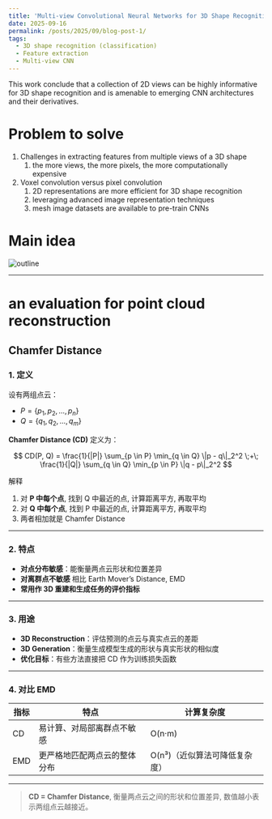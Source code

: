 ```yaml
---
title: 'Multi-view Convolutional Neural Networks for 3D Shape Recognition'
date: 2025-09-16
permalink: /posts/2025/09/blog-post-1/
tags:
  - 3D shape recognition (classification)
  - Feature extraction
  - Multi-view CNN
---
```


This work conclude that a collection of 2D views can be highly informative for 3D shape recognition and is amenable to emerging CNN architectures and their derivatives.

Problem to solve
======

1. Challenges in extracting features from multiple views of a 3D shape
   1. the more views, the more pixels, the more computationally expensive
2. Voxel convolution versus pixel convolution
   1. 2D representations are more efficient for 3D shape recognition
   2. leveraging advanced image representation techniques
   3. mesh image datasets are available to pre-train CNNs

Main idea
======

![outline](https://worfsmile.github.io//assets/images/2025-09-16-blog-post-1/img1.png)

------

an evaluation for point cloud reconstruction
======

**Chamfer Distance**
---

### 1. 定义

设有两组点云：

* $P = \{p_1, p_2, \dots, p_n\}$
* $Q = \{q_1, q_2, \dots, q_m\}$

**Chamfer Distance (CD)** 定义为：

$$
CD(P, Q) = \frac{1}{|P|} \sum_{p \in P} \min_{q \in Q} \|p - q\|_2^2 \;+\; \frac{1}{|Q|} \sum_{q \in Q} \min_{p \in P} \|q - p\|_2^2
$$

解释

1. 对 **P 中每个点**, 找到 Q 中最近的点, 计算距离平方, 再取平均
2. 对 **Q 中每个点**, 找到 P 中最近的点, 计算距离平方, 再取平均
3. 两者相加就是 Chamfer Distance

---

### 2. 特点

* **对点分布敏感**：能衡量两点云形状和位置差异
* **对离群点不敏感** 相比 Earth Mover’s Distance, EMD
* **常用作 3D 重建和生成任务的评价指标**

---

### 3. 用途

* **3D Reconstruction**：评估预测的点云与真实点云的差距
* **3D Generation**：衡量生成模型生成的形状与真实形状的相似度
* **优化目标**：有些方法直接把 CD 作为训练损失函数

---

### 4. 对比 EMD

| 指标  | 特点             | 计算复杂度             |
| --- | -------------- | ----------------- |
| CD  | 易计算、对局部离群点不敏感  | O(n·m)            |
| EMD | 更严格地匹配两点云的整体分布 | O(n³)（近似算法可降低复杂度） |

---

> **CD = Chamfer Distance**, 衡量两点云之间的形状和位置差异, 数值越小表示两组点云越接近。
